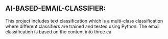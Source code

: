 AI-BASED-EMAIL-CLASSIFIER:
--------------------
This project includes text classification which is a multi-class classification where different classifiers are trained and tested using Python. The email classification is based on the content into three ca